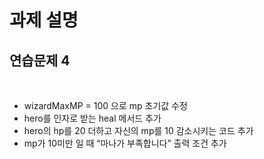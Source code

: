 # 과제 설명

## 연습문제 4

<br>

- wizardMaxMP = 100 으로 mp 초기값 수정
- hero를 인자로 받는 heal 메서드 추가
- hero의 hp를 20 더하고 자신의 mp를 10 감소시키는 코드 추가
- mp가 10미만 일 때 “마나가 부족합니다” 출력 조건 추가